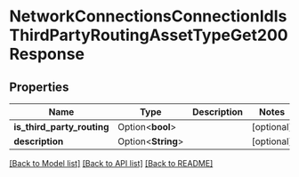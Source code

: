 # NetworkConnectionsConnectionIdIsThirdPartyRoutingAssetTypeGet200Response

## Properties

Name | Type | Description | Notes
------------ | ------------- | ------------- | -------------
**is_third_party_routing** | Option<**bool**> |  | [optional]
**description** | Option<**String**> |  | [optional]

[[Back to Model list]](../README.md#documentation-for-models) [[Back to API list]](../README.md#documentation-for-api-endpoints) [[Back to README]](../README.md)


